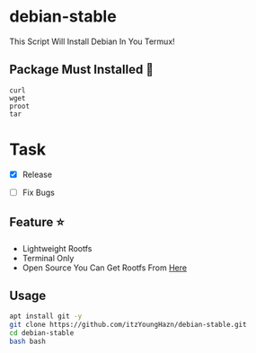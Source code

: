 # debian-stable
This Script Will Install Debian In You Termux! 

## Package Must Installed 🚀
```terminal
curl 
wget 
proot 
tar
```

# Task
- [x] Release
- [ ] Fix Bugs


## Feature ⭐
* Lightweight Rootfs
* Terminal Only
* Open Source
You Can Get Rootfs From [Here](docker.debian.net)


## Usage
```bash
apt install git -y
git clone https://github.com/itzYoungHazn/debian-stable.git
cd debian-stable
bash bash
```

